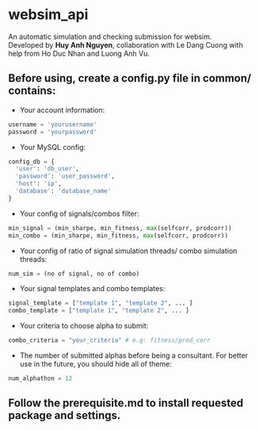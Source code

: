 # websim_api
An automatic simulation and checking submission for websim.\
Developed by **Huy Anh Nguyen**, collaboration with Le Dang Cuong with help from Ho Duc Nhan and Luong Anh Vu.

## Before using, create a config.py file in common/ contains:
* Your account information:

```python
username = 'yourusername'
password = 'yourpassword'
```

* Your MySQL config:

```python
config_db = {
  'user': 'db_user',
  'password': 'user_password',
  'host': 'ip',
  'database': 'database_name'
}
```

* Your config of signals/combos filter:

```python
min_signal = (min_sharpe, min_fitness, max(selfcorr, prodcorr))
min_combo = (min_sharpe, min_fitness, max(selfcorr, prodcorr))
```

* Your config of ratio of signal simulation threads/ combo simulation threads:

```python
num_sim = (no of signal, no of combo)
```

* Your signal templates and combo templates:

```python
signal_template = ["template 1", "template 2", ... ]
combo_template = ["template 1", "template 2", ... ]
```

* Your criteria to choose alpha to submit:
```python
combo_criteria = "your_criteria" # e.g: fitness/prod_corr
```

* The number of submitted alphas before being a consultant. For better use in the future, you should hide all of theme:
```python
num_alphathon = 12
```

## Follow the prerequisite.md to install requested package and settings.

